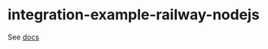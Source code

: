 # integration-example-railway-nodejs

See [docs](https://www.dotenv.org/docs/integrations/railway-nodejs)

